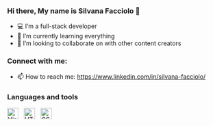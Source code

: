 ### Hi there, My name is Silvana Facciolo  👋 

- 💻 I’m a full-stack developer 
- 🌱 I’m currently learning everything
- 💞️ I’m looking to collaborate on with other content creators

### Connect with me:

- 📫 How to reach me: https://www.linkedin.com/in/silvana-facciolo/

### Languages and tools
<img align="left" alt="Visual Studio Code" width="26px" src="https://cdn.jsdelivr.net/gh/devicons/devicon/icons/vscode/vscode-original.svg" style="padding-right:10px;" />
<img align="left" alt="HTML5" width="26px" src="https://cdn.jsdelivr.net/gh/devicons/devicon/icons/html5/html5-original.svg" style="padding-right:10px;" />
<img align="left" alt="CSS3" width="26px" src="https://cdn.jsdelivr.net/gh/devicons/devicon/icons/css3/css3-original.svg" style="padding-right:10px;" />

<!---
SilchuGabs/SilchuGabs is a ✨ special ✨ repository because its `README.md` (this file) appears on your GitHub profile.
You can click the Preview link to take a look at your changes.
--->
